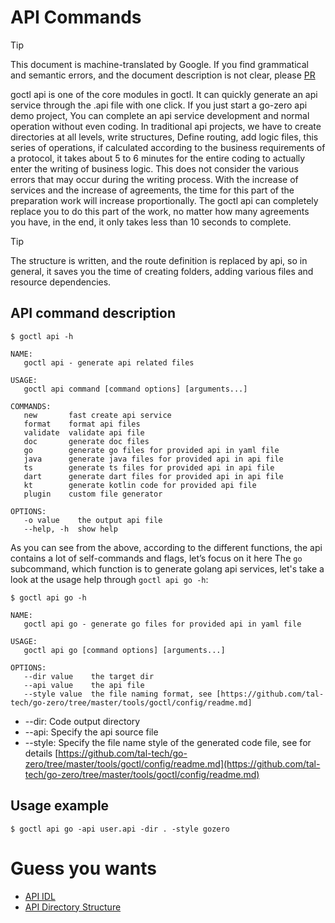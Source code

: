 # API Commands
> [!TIP]
> This document is machine-translated by Google. If you find grammatical and semantic errors, and the document description is not clear, please [PR](doc-contibute.md)

goctl api is one of the core modules in goctl. It can quickly generate an api service through the .api file with one click. If you just start a go-zero api demo project,
You can complete an api service development and normal operation without even coding. In traditional api projects, we have to create directories at all levels, write structures,
Define routing, add logic files, this series of operations, if calculated according to the business requirements of a protocol, it takes about 5 to 6 minutes for the entire coding to actually enter the writing of business logic.
This does not consider the various errors that may occur during the writing process. With the increase of services and the increase of agreements, the time for this part of the preparation work will increase proportionally.
The goctl api can completely replace you to do this part of the work, no matter how many agreements you have, in the end, it only takes less than 10 seconds to complete.

> [!TIP]
> The structure is written, and the route definition is replaced by api, so in general, it saves you the time of creating folders, adding various files and resource dependencies.

## API command description
```shell
$ goctl api -h
```
```text
NAME:
   goctl api - generate api related files

USAGE:
   goctl api command [command options] [arguments...]

COMMANDS:
   new       fast create api service
   format    format api files
   validate  validate api file
   doc       generate doc files
   go        generate go files for provided api in yaml file
   java      generate java files for provided api in api file
   ts        generate ts files for provided api in api file
   dart      generate dart files for provided api in api file
   kt        generate kotlin code for provided api file
   plugin    custom file generator

OPTIONS:
   -o value    the output api file
   --help, -h  show help
```

As you can see from the above, according to the different functions, the api contains a lot of self-commands and flags, let’s focus on it here
The `go` subcommand, which function is to generate golang api services, let's take a look at the usage help through `goctl api go -h`:
```shell
$ goctl api go -h
```
```text
NAME:
   goctl api go - generate go files for provided api in yaml file

USAGE:
   goctl api go [command options] [arguments...]

OPTIONS:
   --dir value    the target dir
   --api value    the api file
   --style value  the file naming format, see [https://github.com/tal-tech/go-zero/tree/master/tools/goctl/config/readme.md]
```

* --dir: Code output directory
* --api: Specify the api source file
* --style: Specify the file name style of the generated code file, see for details [https://github.com/tal-tech/go-zero/tree/master/tools/goctl/config/readme.md](https://github.com/tal-tech/go-zero/tree/master/tools/goctl/config/readme.md)

## Usage example
```shell
$ goctl api go -api user.api -dir . -style gozero
```

# Guess you wants
* [API IDL](api-grammar.md)
* [API Directory Structure](api-dir.md)